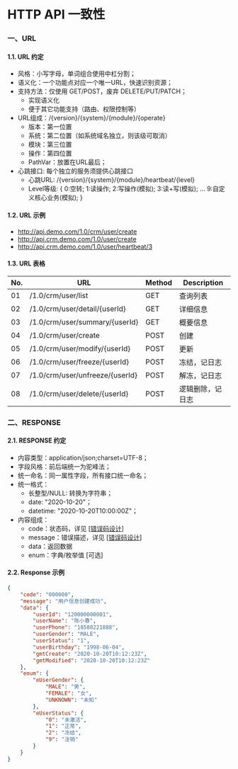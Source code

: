 # HTTP API 一致性


### 一、URL

#### 1.1. URL 约定 
 * 风格：小写字母，单词组合使用中杠分割；
 * 语义化：一个功能点对应一个唯一URL，快速识别资源；
 * 支持方法：仅使用 GET/POST，废弃 DELETE/PUT/PATCH；
   * 实现语义化
   * 便于其它功能支持（路由、权限控制等）
 * URL组成：/{version}/{system}/{module}/{operate}
   * 版本：第一位置
   * 系统：第二位置（如系统域名独立，则该级可取消）
   * 模块：第三位置
   * 操作：第四位置
   * PathVar：放置在URL最后；
 * 心跳接口: 每个独立的服务须提供心跳接口
   * 心跳URL: /{version}/{system}/{module}/heartbeat/{level}
   * Level等级: { 0:空转; 1:读操作; 2:写操作(模拟); 3:读+写(模拟); ... 9:自定义核心业务(模拟); }

#### 1.2. URL 示例
 * http://api.demo.com/1.0/crm/user/create
 * http://api.crm.demo.com/1.0/user/create
 * http://api.crm.demo.com/1.0/user/heartbeat/3

#### 1.3. URL 表格

| No. | URL                         | Method | Description      |
|-----|-----------------------------|--------|------------------|
| 01  | /1.0/crm/user/list              | GET    | 查询列表         | 
| 02  | /1.0/crm/user/detail/{userId}   | GET    | 详细信息         |
| 03  | /1.0/crm/user/summary/{userId}  | GET    | 概要信息         |
| 04  | /1.0/crm/user/create            | POST   | 创建             |
| 05  | /1.0/crm/user/modify/{userId}   | POST   | 更新             |
| 06  | /1.0/crm/user/freeze/{userId}   | POST   | 冻结，记日志     | 
| 07  | /1.0/crm/user/unfreeze/{userId} | POST   | 解冻，记日志     | 
| 08  | /1.0/crm/user/delete/{userId}   | POST   | 逻辑删除，记日志 | 



### 二、RESPONSE

#### 2.1. RESPONSE 约定
 * 内容类型：application/json;charset=UTF-8；
 * 字段风格：前后端统一为驼峰法；
 * 统一命名：同一属性字段，所有接口统一命名；
 * 统一格式：
   * 长整型/NULL: 转换为字符串；
   * date: "2020-10-20"；
   * datetime: "2020-10-20T10:00:00Z"；
 * 内容组成：
   * code：状态码，详见 [[错误码设计](../02-parent-project/02-ERROR-CODE.md)]
   * message：错误描述，详见 [[错误码设计](../02-parent-project/02-ERROR-CODE.md)]
   * data：返回数据
   * enum：字典/枚举值 [可选]

#### 2.2. Response 示例
```json
{
    "code": "000000",
    "message": "用户信息创建成功",
    "data": {
        "userId": "120000000001",
        "userName": "陈小春",
        "userPhone": "18588221888",
        "userGender": "MALE",
        "userStatus": "1",
        "userBirthday": "1998-06-04",
        "gmtCreate": "2020-10-20T10:12:23Z",
        "gmtModified": "2020-10-20T10:12:23Z"
    },
    "enum": {
        "eUserGender": {
            "MALE": "男",
            "FEMALE": "女",
            "UNKNOWN": "未知"
        },
        "eUserStatus": {
            "0": "未激活",
            "1": "正常",
            "2": "冻结",
            "9": "注销"
        }
    }
}
``` 


